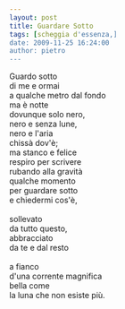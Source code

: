 ```yaml
---
layout: post
title: Guardare Sotto
tags: [scheggia d'essenza,]
date: 2009-11-25 16:24:00
author: pietro
---
```

Guardo sotto<br/>di me e ormai<br/>a qualche metro dal fondo<br/>ma è notte<br/>dovunque solo nero,<br/>nero e senza lune,<br/>nero e l'aria<br/>chissà dov'è;<br/>ma stanco e felice<br/>respiro per scrivere<br/>rubando alla gravità<br/>qualche momento<br/>per guardare sotto<br/>e chiedermi cos'è,<br/><br/>sollevato<br/>da tutto questo,<br/>abbracciato<br/>da te e dal resto<br/><br/>a fianco<br/>d'una corrente magnifica<br/>bella come<br/>la luna che non esiste più.
